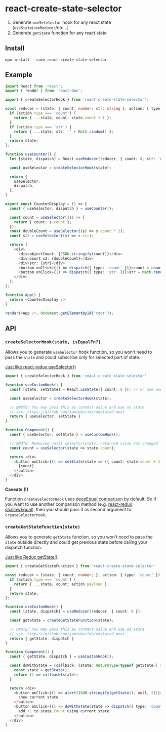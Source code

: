 # react-create-state-selector

1) Generate `useSeletector` hook for any react state (`useState`/`useReducer`/etc...)
2) Generate `getState` function for any react state

## Install

```shell
npm install --save react-create-state-selector
```

## Example

```typescript jsx
import React from 'react';
import { render } from 'react-dom';

import { createSelectorHook } from 'react-create-state-selector';

const reducer = (state: { count: number; str: string }, action: { type: 'count' | 'str' }) => {
  if (action.type === 'count') {
    return { ...state, count: state.count + 1 };
  }
  if (action.type === 'str') {
    return { ...state, str: '' + Math.random() };
  }
  return state;
};

function useCounter() {
  let [state, dispatch] = React.useReducer(reducer, { count: 0, str: 'none' });

  const useSelector = createSelectorHook(state);

  return {
    useSelector,
    dispatch,
  };
}

export const CounterDisplay = () => {
  const { useSelector, dispatch } = useCounter();

  const count = useSelector((s) => {
    return { count: s.count };
  });
  const doubleCount = useSelector((s) => s.count * 2);
  const str = useSelector((s) => s.str);

  return (
    <div>
      <div>objectCount: {JSON.stringify(count)}</div>
      <div>count x2: {doubleCount}</div>
      <div>str: {str}</div>
      <button onClick={() => dispatch({ type: 'count' })}>count = count + 1</button>
      <button onClick={() => dispatch({ type: 'str' })}>str = Math.random</button>
    </div>
  );
};

function App() {
  return <CounterDisplay />;
}

render(<App />, document.getElementById('root'));
```

## API

### `createSelectorHook(state, isEqualFn?)`

Allows you to generate `useSelector` hook function, so you won't need to pass the `state` and could subscribe only for selected part of state.

[Just like react-redux useSelector()](https://react-redux.js.org/api/hooks#useselector)

```typescript jsx
import { createSelectorHook } from 'react-create-state-selector'

function useCustomHook() {
  const [state, setState] = React.useState({ count: 0 }); // or use useReducer

  const useSelector = createSelectorHook(state);

  // @NOTE: You may pass this as context value and use as store
  // see: https://github.com/jamiebuilds/unstated-next
  return { useSelector, setState }
}

function Component() {
  const { useSelector, setState } = useCustomHook();

  // @NOTE: Memoized until selector(state) returned value has changed
  const count = useSelector(state => state.count);

  return <div>
    <button onClick={() => setState(state => ({ count: state.count + 1 }))}>
      {count}
    </button>
  </div>
}
```

**Caveats (!)**

Function `createSelectorHook` uses [deepEqual comparison](https://github.com/planttheidea/fast-equals#deepequal) by default. So if you want to use another comparison method (e.g. [react-redux shallowEqual](https://react-redux.js.org/api/hooks#equality-comparisons-and-updates)), then you should pass it as second argument to `createSelectorHook`.

### `createGetStateFunction(state)`

Allows you to generate `getState` function, so you won't need to pass the `state` outside directly and could get previous state before calling your dispatch function.

[Just like Redux getState()](https://redux.js.org/api/store#getstate)

```typescript jsx
import { createGetStateFunction } from 'react-create-state-selector'

const reducer = (state: { count: number; }, action: { type: 'count' }) => {
  if (action.type === 'count') {
    return { ...state, count: action.payload };
  }
  return state;
};

function useCustomHook() {
  const [state, dispatch] = useReducer(reducer, { count: 0 });

  const getState = createGetStateFunction(state);

  // @NOTE: You may pass this as context value and use as store
  // see: https://github.com/jamiebuilds/unstated-next
  return { getState, dispatch }
}

function Component() {
  const { getState, dispatch } = useCustomHook();

  const doWithState = (callback: (state: ReturnType<typeof getState>) => any) => {
    const state = getState();
    return () => callback(state);
  }

  return <div>
    <button onClick={() => alert(JSON.stringify(getState(), null, 2))}>
      show current state
    </button>
    <button onClick={() => doWithState(state => dispatch({ type: 'count', payload: state.count + 1 }))}>
      add +1 to state.count using current state
    </button>
  </div>
}
```
